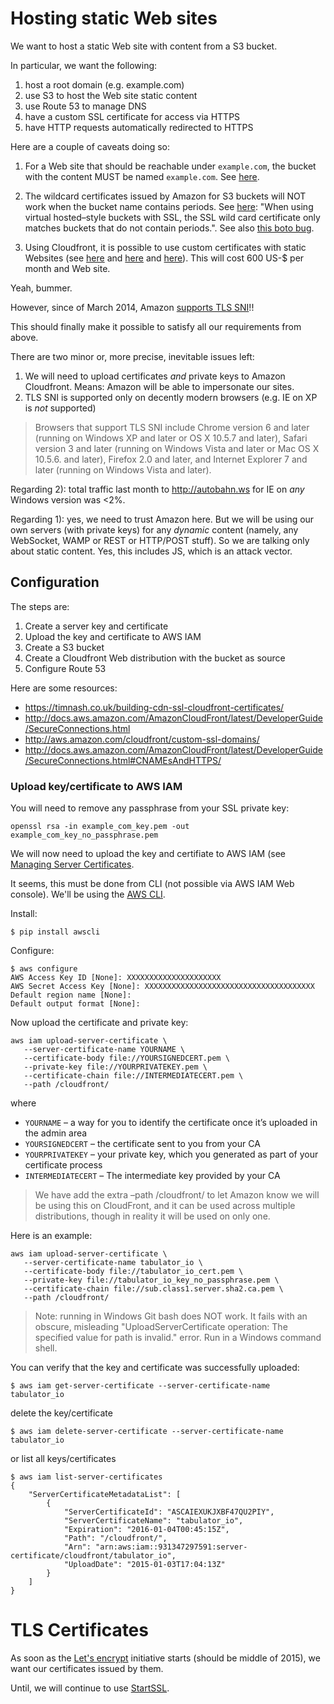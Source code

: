 # Hosting static Web sites

We want to host a static Web site with content from a S3 bucket.

In particular, we want the following:

1. host a root domain (e.g. example.com)
2. use S3 to host the Web site static content
2. use Route 53 to manage DNS
3. have a custom SSL certificate for access via HTTPS
4. have HTTP requests automatically redirected to HTTPS

Here are a couple of caveats doing so:

1. For a Web site that should be reachable under `example.com`, the bucket with the content MUST be named `example.com`. See [here](http://serverfault.com/a/584714/117074).

2. The wildcard certificates issued by Amazon for S3 buckets will NOT work when the bucket name contains periods. See [here](http://docs.aws.amazon.com/AmazonS3/latest/dev/VirtualHosting.html): "When using virtual hosted–style buckets with SSL, the SSL wild card certificate only matches buckets that do not contain periods.". See also [this boto bug](https://github.com/boto/boto/issues/2836).

3. Using Cloudfront, it is possible to use custom certificates with static Websites (see [here](https://aws.amazon.com/de/blogs/aws/custom-ssl-domain-names-root-domain-hosting-for-amazon-cloudfront/) and [here](http://aws.amazon.com/de/cloudfront/custom-ssl-domains/) and [here](https://bryce.fisher-fleig.org/blog/setting-up-ssl-on-aws-cloudfront-and-s3/)). This will cost 600 US-$ per month and Web site.

Yeah, bummer.

However, since of March 2014, Amazon [supports TLS SNI](http://aws.amazon.com/de/about-aws/whats-new/2014/03/05/amazon-cloudront-announces-sni-custom-ssl/)!!

This should finally make it possible to satisfy all our requirements from above.

There are two minor or, more precise, inevitable issues left:

1. We will need to upload certificates *and* private keys to Amazon Cloudfront. Means: Amazon will be able to impersonate our sites.
2. TLS SNI is supported only on decently modern browsers (e.g. IE on XP is *not* supported)

> Browsers that support TLS SNI include Chrome version 6 and later (running on Windows XP and later or OS X 10.5.7 and later), Safari version 3 and later (running on Windows Vista and later or Mac OS X 10.5.6. and later), Firefox 2.0 and later, and Internet Explorer 7 and later (running on Windows Vista and later).

Regarding 2): total traffic last month to http://autobahn.ws for IE on *any* Windows version was <2%.

Regarding 1): yes, we need to trust Amazon here. But we will be using our own servers (with private keys) for any *dynamic* content (namely, any WebSocket, WAMP or REST or HTTP/POST stuff). So we are talking only about static content. Yes, this includes JS, which is an attack vector.

## Configuration

The steps are:

1. Create a server key and certificate
2. Upload the key and certificate to AWS IAM
3. Create a S3 bucket
4. Create a Cloudfront Web distribution with the bucket as source
5. Configure Route 53

Here are some resources:

* https://timnash.co.uk/building-cdn-ssl-cloudfront-certificates/
* http://docs.aws.amazon.com/AmazonCloudFront/latest/DeveloperGuide/SecureConnections.html
* http://aws.amazon.com/cloudfront/custom-ssl-domains/
* http://docs.aws.amazon.com/AmazonCloudFront/latest/DeveloperGuide/SecureConnections.html#CNAMEsAndHTTPS/

### Upload key/certificate to AWS IAM

You will need to remove any passphrase from your SSL private key:

```
openssl rsa -in example_com_key.pem -out example_com_key_no_passphrase.pem
```

We will now need to upload the key and certifiate to AWS IAM (see [Managing Server Certificates](http://docs.aws.amazon.com/IAM/latest/UserGuide/ManagingServerCerts.html).

It seems, this must be done from CLI (not possible via AWS IAM Web console). We'll be using the [AWS CLI](https://aws.amazon.com/cli/?nc2=h_ls).

Install:

```console
$ pip install awscli
```

Configure:

```console
$ aws configure
AWS Access Key ID [None]: XXXXXXXXXXXXXXXXXXXXX
AWS Secret Access Key [None]: XXXXXXXXXXXXXXXXXXXXXXXXXXXXXXXXXXXXXX
Default region name [None]:
Default output format [None]:
```

Now upload the certificate and private key:

```
aws iam upload-server-certificate \
   --server-certificate-name YOURNAME \
   --certificate-body file://YOURSIGNEDCERT.pem \
   --private-key file://YOURPRIVATEKEY.pem \
   --certificate-chain file://INTERMEDIATECERT.pem \
   --path /cloudfront/
```

where

* `YOURNAME` – a way for you to identify the certificate once it’s uploaded in the admin area
* `YOURSIGNEDCERT` – the certificate sent to you from your CA
* `YOURPRIVATEKEY` – your private key, which you generated as part of your certificate process
* `INTERMEDIATECERT` – The intermediate key provided by your CA

> We have add the extra –path /cloudfront/ to let Amazon know we will be using this on CloudFront, and it can be used across multiple distributions, though in reality it will be used on only one.

Here is an example:

```
aws iam upload-server-certificate \
   --server-certificate-name tabulator_io \
   --certificate-body file://tabulator_io_cert.pem \
   --private-key file://tabulator_io_key_no_passphrase.pem \
   --certificate-chain file://sub.class1.server.sha2.ca.pem \
   --path /cloudfront/
```

> Note: running in Windows Git bash does NOT work. It fails with an obscure, misleading "UploadServerCertificate operation: The specified value for path is invalid." error. Run in a Windows command shell.

You can verify that the key and certificate was successfully uploaded:

```console
$ aws iam get-server-certificate --server-certificate-name tabulator_io
```

delete the key/certificate

```console
$ aws iam delete-server-certificate --server-certificate-name tabulator_io
```

or list all keys/certificates

```console
$ aws iam list-server-certificates
{
    "ServerCertificateMetadataList": [
        {
            "ServerCertificateId": "ASCAIEXUKJXBF47QU2PIY",
            "ServerCertificateName": "tabulator_io",
            "Expiration": "2016-01-04T00:45:15Z",
            "Path": "/cloudfront/",
            "Arn": "arn:aws:iam::931347297591:server-certificate/cloudfront/tabulator_io",
            "UploadDate": "2015-01-03T17:04:13Z"
        }
    ]
}
```

# TLS Certificates

As soon as the [Let's encrypt](https://letsencrypt.org/) initiative starts (should be middle of 2015), we want our certificates issued by them.

Until, we will continue to use [StartSSL](https://www.startssl.com/).
